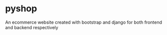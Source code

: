 # pyshop
 An ecommerce website created with bootstrap and django for both frontend and backend respectively
